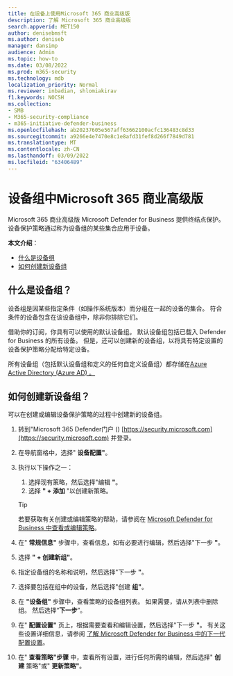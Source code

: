 ```yaml
---
title: 在设备上使用Microsoft 365 商业高级版
description: 了解 Microsoft 365 商业高级版
search.appverid: MET150
author: denisebmsft
ms.author: deniseb
manager: dansimp
audience: Admin
ms.topic: how-to
ms.date: 03/08/2022
ms.prod: m365-security
ms.technology: mdb
localization_priority: Normal
ms.reviewer: inbadian, shlomiakirav
f1.keywords: NOCSH
ms.collection:
- SMB
- M365-security-compliance
- m365-initiative-defender-business
ms.openlocfilehash: ab20237605e567aff63662100acfc136483c8d33
ms.sourcegitcommit: a9266e4e7470e8c1e8afd31fef8d266f7849d781
ms.translationtype: MT
ms.contentlocale: zh-CN
ms.lasthandoff: 03/09/2022
ms.locfileid: "63406489"
---
```

# <a name="device-groups-in-microsoft-365-business-premium"></a>设备组中Microsoft 365 商业高级版

Microsoft 365 商业高级版 Microsoft Defender for Business 提供终结点保护。 设备保护策略通过称为设备组的某些集合应用于设备。 

**本文介绍**：  

- [什么是设备组](#whats-a-device-group)
- [如何创建新设备组](#how-do-i-create-a-new-device-group)

## <a name="whats-a-device-group"></a>什么是设备组？

设备组是因某些指定条件（如操作系统版本）而分组在一起的设备的集合。 符合条件的设备包含在该设备组中，除非你排除它们。 

借助你的订阅，你具有可以使用的默认设备组。 默认设备组包括已载入 Defender for Business 的所有设备。 但是，还可以创建新的设备组，以将具有特定设置的设备保护策略分配给特定设备。 

所有设备组（包括默认设备组和定义的任何自定义设备组）都存储在[Azure Active Directory (Azure AD) 。](/azure/active-directory/fundamentals/active-directory-whatis)

## <a name="how-do-i-create-a-new-device-group"></a>如何创建新设备组？

可以在创建或编辑设备保护策略的过程中创建新的设备组。 

1. 转到"Microsoft 365 Defender门户 () [https://security.microsoft.com](https://security.microsoft.com) 并登录。

2. 在导航窗格中，选择" **设备配置"**。 

3. 执行以下操作之一：

    1. 选择现有策略，然后选择"编辑 **"**。
    2. 选择 **" + 添加** "以创建新策略。

    > [!TIP]
    > 若要获取有关创建或编辑策略的帮助，请参阅在 [Microsoft Defender for Business 中查看或编辑策略](m365bp-view-edit-create-mdb-policies.md)。

4. 在" **常规信息"** 步骤中，查看信息，如有必要进行编辑，然后选择"下一步 **"**。

5. 选择 **" + 创建新组"**。 

6. 指定设备组的名称和说明，然后选择"下一步 **"**。

7. 选择要包括在组中的设备，然后选择"创建 **组"**。

8. 在 **"设备组"** 步骤中，查看策略的设备组列表。 如果需要，请从列表中删除组。 然后选择“**下一步**”。

9. 在" **配置设置"** 页上，根据需要查看和编辑设置，然后选择"下一步 **"**。 有关这些设置详细信息，请参阅 [了解 Microsoft Defender for Business 中的下一代配置设置](../security/defender-business/mdb-next-gen-configuration-settings.md)。

10. 在" **查看策略"步骤** 中，查看所有设置，进行任何所需的编辑，然后选择" **创建** 策略"或" **更新策略"**。


